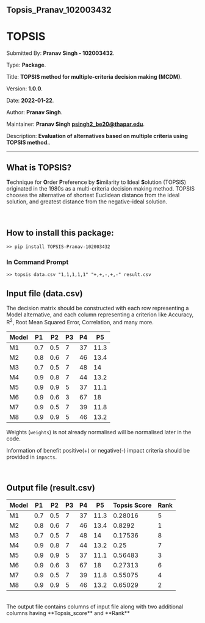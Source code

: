 ## Topsis_Pranav_102003432

# TOPSIS

Submitted By: **Pranav Singh - 102003432**.

Type: **Package**.

Title: **TOPSIS method for multiple-criteria decision making (MCDM)**.

Version: **1.0.0**.

Date: **2022-01-22**.

Author: **Pranav Singh**.

Maintainer: **Pranav Singh <psingh2_be20@thapar.edu>**.

Description: **Evaluation of alternatives based on multiple criteria using TOPSIS method.**.

---

## What is TOPSIS?

**T**echnique for **O**rder **P**reference by **S**imilarity to **I**deal **S**olution
(TOPSIS) originated in the 1980s as a multi-criteria decision making method.
TOPSIS chooses the alternative of shortest Euclidean distance from the ideal solution,
and greatest distance from the negative-ideal solution.

<br>

## How to install this package:

```
>> pip install TOPSIS-Pranav-102003432
```

### In Command Prompt

```
>> topsis data.csv "1,1,1,1,1" "+,+,-,+,-" result.csv
```

## Input file (data.csv)

The decision matrix should be constructed with each row representing a Model alternative, and each column representing a criterion like Accuracy, R<sup>2</sup>, Root Mean Squared Error, Correlation, and many more.

| Model |     P1      | P2 | P3 | P4 | P5 |
| ----- | ----------- | ------------- | ---- | -------- | ---- |
| M1    | 0.7       | 0.5        | 7 | 37    | 11.3 |
| M2    | 0.8        | 0.6          | 7 | 46    | 13.4 |
| M3    | 0.7       | 0.5          | 7 | 48    | 14 |
| M4    | 0.9        | 0.8          | 7 | 44    | 13.2 |
| M5    | 0.9        | 0.9          | 5  | 37    | 11.1 |
| M6    | 0.9        | 0.6          | 3  | 67    | 18 |
| M7    | 0.9        | 0.5          | 7  | 39    | 11.8 |
| M8    | 0.9        | 0.9          | 5  | 46    | 13.2 |

Weights (`weights`) is not already normalised will be normalised later in the code.

Information of benefit positive(+) or negative(-) impact criteria should be provided in `impacts`.

<br>

## Output file (result.csv)

| Model |     P1      | P2 | P3 | P4 | P5 | Topsis Score | Rank |
| ----- | ----------- | ------------- | ---- | -------- | ---- |-----| ----|
| M1    | 0.7       | 0.5        | 7 | 37    | 11.3 | 0.28016 | 5 |
| M2    | 0.8        | 0.6          | 7 | 46    | 13.4 | 0.8292 | 1 |
| M3    | 0.7       | 0.5          | 7 | 48    | 14 | 0.17536 | 8 |
| M4    | 0.9        | 0.8          | 7 | 44    | 13.2 | 0.25 | 7 |
| M5    | 0.9        | 0.9          | 5  | 37    | 11.1 | 0.56483 | 3 |
| M6    | 0.9        | 0.6          | 3  | 67    | 18 | 0.27313 | 6 |
| M7    | 0.9        | 0.5          | 7  | 39    | 11.8 | 0.55075 | 4 |
| M8    | 0.9        | 0.9          | 5  | 46    | 13.2 | 0.65029 | 2 |

<br>
The output file contains columns of input file along with two additional columns having **Topsis_score** and **Rank**

